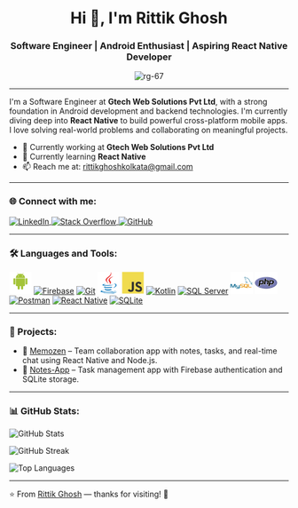 <h1 align="center">Hi 👋, I'm Rittik Ghosh</h1>
<h3 align="center">Software Engineer | Android Enthusiast | Aspiring React Native Developer</h3>

<p align="center">
  <img src="https://komarev.com/ghpvc/?username=rg-67&label=Profile%20views&color=0e75b6&style=flat" alt="rg-67" />
</p>

---

I'm a Software Engineer at **Gtech Web Solutions Pvt Ltd**, with a strong foundation in Android development and backend technologies. I'm currently diving deep into **React Native** to build powerful cross-platform mobile apps. I love solving real-world problems and collaborating on meaningful projects.

- 🔭 Currently working at **Gtech Web Solutions Pvt Ltd**
- 🌱 Currently learning **React Native**
- 📫 Reach me at: [rittikghoshkolkata@gmail.com](mailto:rittikghoshkolkata@gmail.com)

---

<h3 align="left">🌐 Connect with me:</h3>
<p align="left">
  <a href="https://www.linkedin.com/in/devrtk/" target="_blank">
    <img align="center" src="https://raw.githubusercontent.com/rahuldkjain/github-profile-readme-generator/master/src/images/icons/Social/linked-in-alt.svg" alt="LinkedIn" height="30" width="40" />
  </a>
  <a href="https://stackoverflow.com/users/17900176" target="_blank">
    <img align="center" src="https://raw.githubusercontent.com/rahuldkjain/github-profile-readme-generator/master/src/images/icons/Social/stack-overflow.svg" alt="Stack Overflow" height="30" width="40" />
  </a>
  <a href="https://github.com/rg-67" target="_blank">
    <img align="center" src="https://cdn.jsdelivr.net/npm/simple-icons@v3/icons/github.svg" alt="GitHub" height="30" width="40" />
  </a>
</p>

---

<h3 align="left">🛠️ Languages and Tools:</h3>
<p align="left">
  <a href="https://developer.android.com" target="_blank"><img src="https://raw.githubusercontent.com/devicons/devicon/master/icons/android/android-original-wordmark.svg" alt="Android" width="40" height="40"/></a>
  <a href="https://firebase.google.com/" target="_blank"><img src="https://www.vectorlogo.zone/logos/firebase/firebase-icon.svg" alt="Firebase" width="40" height="40"/></a>
  <a href="https://git-scm.com/" target="_blank"><img src="https://www.vectorlogo.zone/logos/git-scm/git-scm-icon.svg" alt="Git" width="40" height="40"/></a>
  <a href="https://www.java.com" target="_blank"><img src="https://raw.githubusercontent.com/devicons/devicon/master/icons/java/java-original.svg" alt="Java" width="40" height="40"/></a>
  <a href="https://developer.mozilla.org/en-US/docs/Web/JavaScript" target="_blank"><img src="https://raw.githubusercontent.com/devicons/devicon/master/icons/javascript/javascript-original.svg" alt="JavaScript" width="40" height="40"/></a>
  <a href="https://kotlinlang.org" target="_blank"><img src="https://www.vectorlogo.zone/logos/kotlinlang/kotlinlang-icon.svg" alt="Kotlin" width="40" height="40"/></a>
  <a href="https://www.microsoft.com/en-us/sql-server" target="_blank"><img src="https://www.svgrepo.com/show/303229/microsoft-sql-server-logo.svg" alt="SQL Server" width="40" height="40"/></a>
  <a href="https://www.mysql.com/" target="_blank"><img src="https://raw.githubusercontent.com/devicons/devicon/master/icons/mysql/mysql-original-wordmark.svg" alt="MySQL" width="40" height="40"/></a>
  <a href="https://www.php.net" target="_blank"><img src="https://raw.githubusercontent.com/devicons/devicon/master/icons/php/php-original.svg" alt="PHP" width="40" height="40"/></a>
  <a href="https://postman.com" target="_blank"><img src="https://www.vectorlogo.zone/logos/getpostman/getpostman-icon.svg" alt="Postman" width="40" height="40"/></a>
  <a href="https://reactnative.dev/" target="_blank"><img src="https://reactnative.dev/img/header_logo.svg" alt="React Native" width="40" height="40"/></a>
  <a href="https://www.sqlite.org/" target="_blank"><img src="https://www.vectorlogo.zone/logos/sqlite/sqlite-icon.svg" alt="SQLite" width="40" height="40"/></a>
</p>

---

<h3 align="left">💼 Projects:</h3>

- 🚀 [Memozen](https://github.com/rg-67/memozen) – Team collaboration app with notes, tasks, and real-time chat using React Native and Node.js.
- 📱 [Notes-App](https://github.com/RG-67/Notes-App) – Task management app with Firebase authentication and SQLite storage.

---

<h3 align="left">📊 GitHub Stats:</h3>

<p align="left">
  <img src="https://github-readme-stats.vercel.app/api?username=rg-67&show_icons=true&theme=radical" alt="GitHub Stats" />
</p>

<p align="left">
  <img src="https://streak-stats.demolab.com/?user=rg-67&theme=radical" alt="GitHub Streak" />
</p>

<p align="left">
  <img src="https://github-readme-stats.vercel.app/api/top-langs/?username=rg-67&layout=compact&theme=radical" alt="Top Languages" />
</p>

---

⭐️ From [Rittik Ghosh](https://github.com/rg-67) — thanks for visiting! 🚀
